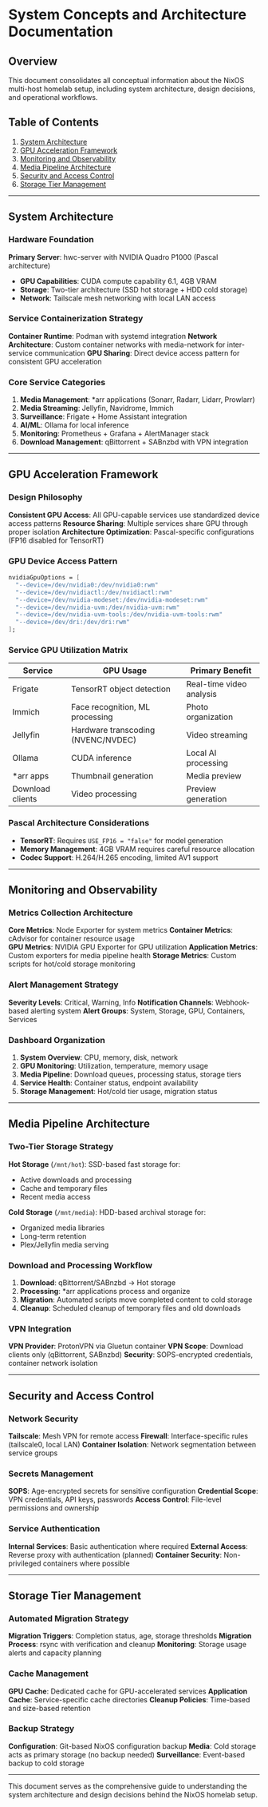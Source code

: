# System Concepts and Architecture Documentation

## Overview
This document consolidates all conceptual information about the NixOS multi-host homelab setup, including system architecture, design decisions, and operational workflows.

## Table of Contents
1. [System Architecture](#system-architecture)
2. [GPU Acceleration Framework](#gpu-acceleration-framework) 
3. [Monitoring and Observability](#monitoring-and-observability)
4. [Media Pipeline Architecture](#media-pipeline-architecture)
5. [Security and Access Control](#security-and-access-control)
6. [Storage Tier Management](#storage-tier-management)

---

## System Architecture

### Hardware Foundation
**Primary Server**: hwc-server with NVIDIA Quadro P1000 (Pascal architecture)
- **GPU Capabilities**: CUDA compute capability 6.1, 4GB VRAM
- **Storage**: Two-tier architecture (SSD hot storage + HDD cold storage)
- **Network**: Tailscale mesh networking with local LAN access

### Service Containerization Strategy
**Container Runtime**: Podman with systemd integration
**Network Architecture**: Custom container networks with media-network for inter-service communication
**GPU Sharing**: Direct device access pattern for consistent GPU acceleration

### Core Service Categories
1. **Media Management**: *arr applications (Sonarr, Radarr, Lidarr, Prowlarr)
2. **Media Streaming**: Jellyfin, Navidrome, Immich
3. **Surveillance**: Frigate + Home Assistant integration
4. **AI/ML**: Ollama for local inference
5. **Monitoring**: Prometheus + Grafana + AlertManager stack
6. **Download Management**: qBittorrent + SABnzbd with VPN integration

---

## GPU Acceleration Framework

### Design Philosophy
**Consistent GPU Access**: All GPU-capable services use standardized device access patterns
**Resource Sharing**: Multiple services share GPU through proper isolation
**Architecture Optimization**: Pascal-specific configurations (FP16 disabled for TensorRT)

### GPU Device Access Pattern
```nix
nvidiaGpuOptions = [ 
  "--device=/dev/nvidia0:/dev/nvidia0:rwm"
  "--device=/dev/nvidiactl:/dev/nvidiactl:rwm" 
  "--device=/dev/nvidia-modeset:/dev/nvidia-modeset:rwm"
  "--device=/dev/nvidia-uvm:/dev/nvidia-uvm:rwm"
  "--device=/dev/nvidia-uvm-tools:/dev/nvidia-uvm-tools:rwm"
  "--device=/dev/dri:/dev/dri:rwm"
];
```

### Service GPU Utilization Matrix
| Service | GPU Usage | Primary Benefit |
|---------|-----------|-----------------|
| Frigate | TensorRT object detection | Real-time video analysis |
| Immich | Face recognition, ML processing | Photo organization |
| Jellyfin | Hardware transcoding (NVENC/NVDEC) | Video streaming |
| Ollama | CUDA inference | Local AI processing |
| *arr apps | Thumbnail generation | Media preview |
| Download clients | Video processing | Preview generation |

### Pascal Architecture Considerations
- **TensorRT**: Requires `USE_FP16 = "false"` for model generation
- **Memory Management**: 4GB VRAM requires careful resource allocation
- **Codec Support**: H.264/H.265 encoding, limited AV1 support

---

## Monitoring and Observability

### Metrics Collection Architecture
**Core Metrics**: Node Exporter for system metrics
**Container Metrics**: cAdvisor for container resource usage  
**GPU Metrics**: NVIDIA GPU Exporter for GPU utilization
**Application Metrics**: Custom exporters for media pipeline health
**Storage Metrics**: Custom scripts for hot/cold storage monitoring

### Alert Management Strategy
**Severity Levels**: Critical, Warning, Info
**Notification Channels**: Webhook-based alerting system
**Alert Groups**: System, Storage, GPU, Containers, Services

### Dashboard Organization
1. **System Overview**: CPU, memory, disk, network
2. **GPU Monitoring**: Utilization, temperature, memory usage
3. **Media Pipeline**: Download queues, processing status, storage tiers
4. **Service Health**: Container status, endpoint availability
5. **Storage Management**: Hot/cold tier usage, migration status

---

## Media Pipeline Architecture

### Two-Tier Storage Strategy
**Hot Storage** (`/mnt/hot`): SSD-based fast storage for:
- Active downloads and processing
- Cache and temporary files  
- Recent media access

**Cold Storage** (`/mnt/media`): HDD-based archival storage for:
- Organized media libraries
- Long-term retention
- Plex/Jellyfin media serving

### Download and Processing Workflow
1. **Download**: qBittorrent/SABnzbd → Hot storage
2. **Processing**: *arr applications process and organize
3. **Migration**: Automated scripts move completed content to cold storage
4. **Cleanup**: Scheduled cleanup of temporary files and old downloads

### VPN Integration
**VPN Provider**: ProtonVPN via Gluetun container
**VPN Scope**: Download clients only (qBittorrent, SABnzbd)
**Security**: SOPS-encrypted credentials, container network isolation

---

## Security and Access Control

### Network Security
**Tailscale**: Mesh VPN for remote access
**Firewall**: Interface-specific rules (tailscale0, local LAN)
**Container Isolation**: Network segmentation between service groups

### Secrets Management
**SOPS**: Age-encrypted secrets for sensitive configuration
**Credential Scope**: VPN credentials, API keys, passwords
**Access Control**: File-level permissions and ownership

### Service Authentication
**Internal Services**: Basic authentication where required
**External Access**: Reverse proxy with authentication (planned)
**Container Security**: Non-privileged containers where possible

---

## Storage Tier Management

### Automated Migration Strategy
**Migration Triggers**: Completion status, age, storage thresholds
**Migration Process**: rsync with verification and cleanup
**Monitoring**: Storage usage alerts and capacity planning

### Cache Management
**GPU Cache**: Dedicated cache for GPU-accelerated services
**Application Cache**: Service-specific cache directories
**Cleanup Policies**: Time-based and size-based retention

### Backup Strategy
**Configuration**: Git-based NixOS configuration backup
**Media**: Cold storage acts as primary storage (no backup needed)
**Surveillance**: Event-based backup to cold storage

---

This document serves as the comprehensive guide to understanding the system architecture and design decisions behind the NixOS homelab setup.